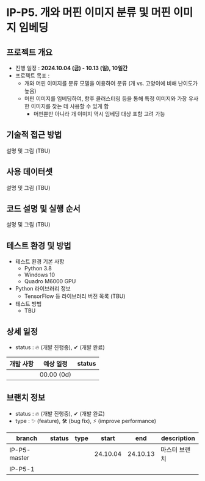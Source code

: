 # IP-P5. 개와 머핀 이미지 분류 및 머핀 이미지 임베딩
## 프로젝트 개요
* 진행 일정 : **2024.10.04 (금) - 10.13 (일), 10일간**
* 프로젝트 목표 :
  * 개와 머핀 이미지를 분류 모델을 이용하여 분류 (개 vs. 고양이에 비해 난이도가 높음)
  * 머핀 이미지를 임베딩하여, 향후 클러스터링 등을 통해 특정 이미지와 가장 유사한 이미지를 찾는 데 사용할 수 있게 함
    * 머핀뿐만 아니라 개 이미지 역시 임베딩 대상 포함 고려 가능

## 기술적 접근 방법
설명 및 그림 (TBU)

## 사용 데이터셋
설명 및 그림 (TBU)

## 코드 설명 및 실행 순서
설명 및 그림 (TBU)

## 테스트 환경 및 방법
* 테스트 환경 기본 사항
  * Python 3.8
  * Windows 10
  * Quadro M6000 GPU
* Python 라이브러리 정보
  * TensorFlow 등 라이브러리 버전 목록 (TBU)
* 테스트 방법
  * TBU

## 상세 일정
* status : 🔥 (개발 진행중), ✔ (개발 완료)

|개발 사항|예상 일정|status|
|---|---|---|
||00.00 (0d)||

## 브랜치 정보
* status : 🔥 (개발 진행중), ✔ (개발 완료)
* type : ✨ (feature), 🛠 (bug fix), ⚡ (improve performance)

|branch|status|type|start|end|description|
|---|---|---|---|---|---|
|IP-P5-master|||24.10.04|24.10.13|마스터 브랜치|
|IP-P5-1||||||